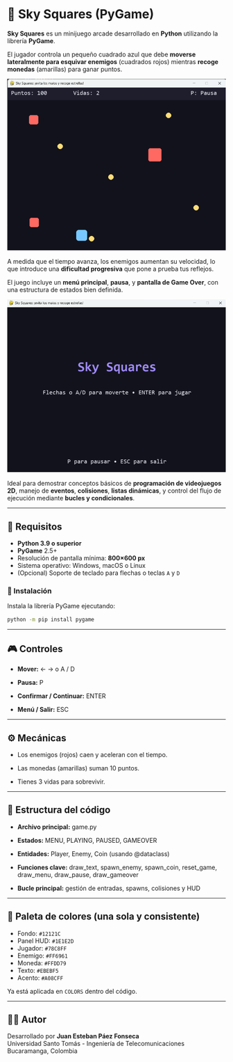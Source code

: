 # 🌌 Sky Squares (PyGame)

**Sky Squares** es un minijuego arcade desarrollado en **Python** utilizando la librería **PyGame**.  

El jugador controla un pequeño cuadrado azul que debe **moverse lateralmente para esquivar enemigos** (cuadrados rojos) mientras **recoge monedas** (amarillas) para ganar puntos.  

<p align="center">
  <img src="assets/screenshot_gameplay.png" width="600">
</p>

A medida que el tiempo avanza, los enemigos aumentan su velocidad, lo que introduce una **dificultad progresiva** que pone a prueba tus reflejos.  

El juego incluye un **menú principal**, **pausa**, y **pantalla de Game Over**, con una estructura de estados bien definida.


<p align="center">
  <img src="assets/screenshot_menu.png" width="600">
</p>

Ideal para demostrar conceptos básicos de **programación de videojuegos 2D**, manejo de **eventos**, **colisiones**, **listas dinámicas**, y control del flujo de ejecución mediante **bucles y condicionales**.

---

## 🧰 Requisitos
- **Python 3.9 o superior**  
- **PyGame** 2.5+  
- Resolución de pantalla mínima: **800×600 px**  
- Sistema operativo: Windows, macOS o Linux  
- (Opcional) Soporte de teclado para flechas o teclas `A` y `D`

### 🔧 Instalación
Instala la librería PyGame ejecutando:
```bash
python -m pip install pygame
```
---

## 🎮 Controles

- **Mover:** ← → o A / D

- **Pausa:** P

- **Confirmar / Continuar:** ENTER

- **Menú / Salir:** ESC
  
---

## ⚙️ Mecánicas

- Los enemigos (rojos) caen y aceleran con el tiempo.

- Las monedas (amarillas) suman 10 puntos.

- Tienes 3 vidas para sobrevivir.
  
---
  
## 🧩 Estructura del código

- **Archivo principal:** game.py

- **Estados:** MENU, PLAYING, PAUSED, GAMEOVER

- **Entidades:** Player, Enemy, Coin (usando @dataclass)

- **Funciones clave:**
draw_text, spawn_enemy, spawn_coin, reset_game,
draw_menu, draw_pause, draw_gameover

- **Bucle principal:** gestión de entradas, spawns, colisiones y HUD
  
---

## 🎨 Paleta de colores (una sola y consistente)

- Fondo: `#12121C`  
- Panel HUD: `#1E1E2D`  
- Jugador: `#78C8FF`  
- Enemigo: `#FF6961`  
- Moneda: `#FFDD79`  
- Texto: `#EBEBF5`  
- Acento: `#A08CFF`  

Ya está aplicada en `COLORS` dentro del código.

---

## 👨‍💻 Autor
Desarrollado por **Juan Esteban Páez Fonseca**  
Universidad Santo Tomás - Ingeniería de Telecomunicaciones  
Bucaramanga, Colombia
